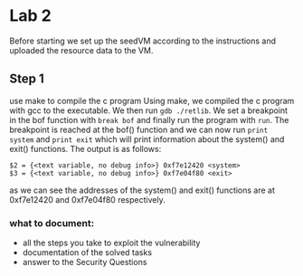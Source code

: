 # Lab 2
Before starting we set up the seedVM according to the instructions and uploaded the resource data to the VM.

## Step 1
use make to compile the c program 
Using make, we compiled the c program with gcc to the executable. 
We then run ```gdb ./retlib```. We set a breakpoint in the bof function with ```break bof``` and finally run the program with ```run```.
The breakpoint is reached at the bof() function and we can now run ```print system``` and ```print exit``` which will print information about the system() and exit() functions. The output is as follows:
```
$2 = {<text variable, no debug info>} 0xf7e12420 <system>
$3 = {<text variable, no debug info>} 0xf7e04f80 <exit>
```
as we can see the addresses of the system() and exit() functions are at 0xf7e12420 and 0xf7e04f80 respectively.

### what to document: 
- all the steps you take to exploit the vulnerability
- documentation of the solved tasks
- answer to the Security Questions